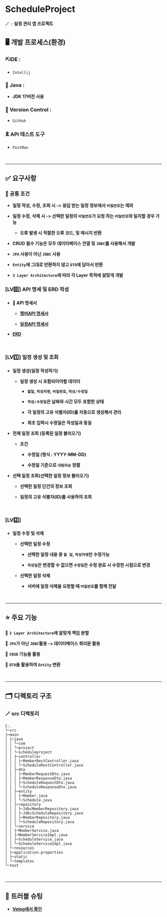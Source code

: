 # ScheduleProject

🪄 - **일정 관리 앱 프로젝트**

## 🖥️ 개발 프로세스(환경)

### ⛏️IDE :
- `Intellij`

### 📌 Java :
- **JDK 17버전 사용**

### 🔁 Version Control :
- `GitHub`

### 🎗️ API 테스트 도구
- `PostMan`

<br>
<hr>

## ✅ 요구사항

### 🎀 공통 조건 

- **일정 작성, 수정, 조회 시 -> 응답 받는 일정 정보에서 `비밀번호`는 제외**


- **일정 수정, 삭제 시 -> 선택한 일정의 `비밀번호`가 요청 하는 `비밀번호`와 일치할 경우 가능**

    - **오류 발생 시 적절한 오류 코드, 및 메시지 반환**


- **CRUD 필수 기능은 모두 데이터베이스 연결 및 `JDBC`를 사용해서 개발**


- **`JPA` 사용이 아닌 `JDBC` 사용**


- **`Entity`에 그대로 반환하지 않고 `DTO`에 담아서 반환**


- **`3 Layer Architecture`에 따라 각 Layer 목적에 알맞게 개발**


### [LV0️⃣] API 명세 및 ERD 작성

- **🍭 API 명세서** 


  - **[멤버API 명세서](https://documenter.getpostman.com/view/44617139/2sB2jAcTv4)**


  - **[일정API 명세서](https://documenter.getpostman.com/view/44617139/2sB2jAcU4r)**



- **[ERD](https://www.erdcloud.com/d/Nb9nYKe988ckh29W6)**

<br>

### [LV1️⃣] 일정 생성 및 조회

- **일정 생성(일정 작성하기)**

    - **일정 생성 시 포함되어야할 데이터**

        - **`할일`, `작성자명`, `비밀번호`, `작성/수정일`**

        - **`작성/수정일`은 날짜와 시간 모두 포함한 상태**

        - **각 일정의 고유 식별자(ID)를 자동으로 생성해서 관리**

        - **최초 입력시 수정일은 작성일과 동일**


- **전체 일정 조회 (등록된 일정 불러오기)**

    - **조건**

        - **수정일 (형식 : YYYY-MM-DD)**

        - **수정일 기준으로 `내림차순` 정렬**


- **선택 일정 조회(선택한 일정 정보 불러오기)**

    - **선택한 일정 단건의 정보 조회**

    - **일정의 고유 식별자(ID)를 사용하여 조회**


<br>

### [LV2️⃣]

- **일정 수정 및 삭제**

    - **선택한 일정 수정**

       - **선택한 일정 내용 중 `할 일`, `작성자명`만 수정가능**

       - **`작성일`은 변경할 수 없으면 `수정일`은 수정 완료 시 수정한 시점으로 변경**

    - **선택한 일정 삭제**

       - **서버에 일정 삭제을 요청할 때 `비밀번호`를 함께 전달**

<br>
<hr>

## ⭐ 주요 기능

📌 **`3 Layer Architecture`에 알맞게 책임 분할**

📌 **`JPA`가 아닌 `JDBC`활용 -> 데이터베이스 쿼리문 활용**

📌 **`CRUD` 기능을 활용**

📌 **`DTO`을 활용하여 `Entity` 변환**

<br>
<hr>

## 🗂️ 디렉토리 구조

### 🪄 **src 디렉토리**

```
C:.
└─src
├─main
│ ├─java
│ │ └─com
│ │ └─project
│ │ └─scheduleproject
│ │ ├─controller
│ │ │ ├─MemberRestController.java
│ │ │ └─ScheduleRestController.java
│ │ ├─dto
│ │ │ ├─MemberRequestDto.java
│ │ │ ├─MemberResponseDto.java
│ │ │ ├─ScheduleRequestDto.java
│ │ │ └─ScheduleResponseDto.java
│ │ ├─entity
│ │ │ ├─Member.java
│ │ │ └─Schedule.java
│ │ ├─repository
│ │ │ ├─JdbcMemberRepository.java
│ │ │ ├─JdbcScheduleRepository.java
│ │ │ ├─MemberRepository.java
│ │ │ └─ScheduleRepository.java
│ │ └─service
│ │ ├─MemberService.java
│ │ ├─MemberServiceImpl.java
│ │ ├─ScheduleService.java
│ │ └─ScheduleServiceImpl.java
│ └─resources
│ ├─application.properties
│ ├─static
│ └─templates
└─test
```

<br>
<hr>

## 💫 트러블 슈팅

- **[Velog에서 확인](https://velog.io/@dkzh506/Springboot-%EC%9D%BC%EC%A0%95-%EA%B4%80%EB%A6%AC-%EC%95%B1)**